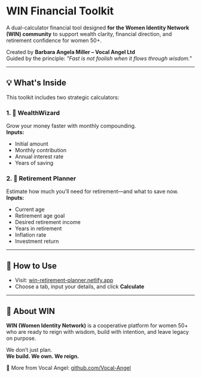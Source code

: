 # WIN Financial Toolkit

A dual-calculator financial tool designed **for the Women Identity Network (WIN) community** to support wealth clarity, financial direction, and retirement confidence for women 50+.

Created by **Barbara Angela Miller – Vocal Angel Ltd**  
Guided by the principle: *"Fast is not foolish when it flows through wisdom."*

---

## 💡 What's Inside

This toolkit includes two strategic calculators:

### 1. 🧮 WealthWizard  
Grow your money faster with monthly compounding.  
**Inputs:**  
- Initial amount  
- Monthly contribution  
- Annual interest rate  
- Years of saving  

### 2. 🎯 Retirement Planner  
Estimate how much you’ll need for retirement—and what to save now.  
**Inputs:**  
- Current age  
- Retirement age goal  
- Desired retirement income  
- Years in retirement  
- Inflation rate  
- Investment return

---

## 🚀 How to Use

- Visit: [win-retirement-planner.netlify.app](https://win-retirement-planner.netlify.app)  
- Choose a tab, input your details, and click **Calculate**

---

## 🌸 About WIN  

**WIN (Women Identity Network)** is a cooperative platform for women 50+ who are ready to reign with wisdom, build with intention, and leave legacy on purpose.

We don’t just plan.  
**We build. We own. We reign.**

🔗 More from Vocal Angel: [github.com/Vocal-Angel](https://github.com/Vocal-Angel)
